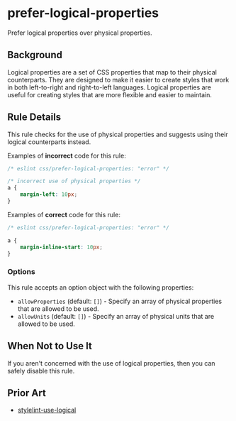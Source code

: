 # prefer-logical-properties

Prefer logical properties over physical properties.

## Background

Logical properties are a set of CSS properties that map to their physical counterparts. They are designed to make it easier to create styles that work in both left-to-right and right-to-left languages. Logical properties are useful for creating styles that are more flexible and easier to maintain.

## Rule Details

This rule checks for the use of physical properties and suggests using their logical counterparts instead.

Examples of **incorrect** code for this rule:

```css
/* eslint css/prefer-logical-properties: "error" */

/* incorrect use of physical properties */
a {
	margin-left: 10px;
}
```

Examples of **correct** code for this rule:

```css
/* eslint css/prefer-logical-properties: "error" */

a {
	margin-inline-start: 10px;
}
```

### Options

This rule accepts an option object with the following properties:

- `allowProperties` (default: `[]`) - Specify an array of physical properties that are allowed to be used.
- `allowUnits` (default: `[]`) - Specify an array of physical units that are allowed to be used.

## When Not to Use It

If you aren't concerned with the use of logical properties, then you can safely disable this rule.

## Prior Art

- [stylelint-use-logical](https://github.com/csstools/stylelint-use-logical)
